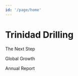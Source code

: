 ```yaml
---
id: '/page/home'
---
```


# Trinidad Drilling

<span class="title title-1">The Next Step</span>

<span class="title title-2">Global Growth</span>

<span class="title title-3">Annual Report</span>

